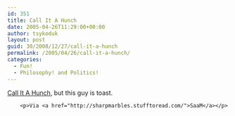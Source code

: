 ```yaml
---
id: 351
title: Call It A Hunch
date: 2005-04-26T11:29:00+00:00
author: tsykoduk
layout: post
guid: 30/2008/12/27/call-it-a-hunch
permalink: /2005/04/26/call-it-a-hunch/
categories:
  - Fun!
  - Philosophy! and Politics!
---
```

<p><a href="http://www.evilwhiteguy.com/blog/archive/2005/04/25/2311.aspx">Call It A Hunch</a>, but this guy is toast.</p>


		<p>Via <a href="http://sharpmarbles.stufftoread.com/">SaaM</a></p>